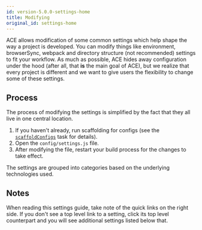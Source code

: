 ```yaml
---
id: version-5.0.0-settings-home
title: Modifying
original_id: settings-home
---
```


ACE allows modification of some common settings which help shape the way a project is developed. You can modify things like environment, browserSync, webpack and directory structure (not recommended) settings to fit your workflow. As much as possible, ACE hides away configuration under the hood (after all, that **is** the main goal of ACE), but we realize that every project is different and we want to give users the flexibility to change some of these settings.

## Process
The process of modifying the settings is simplified by the fact that they all live in one central location.

1. If you haven't already, run scaffolding for configs (see the [`scaffoldConfigs`](tasks-extra#scaffoldconfigs) task for details).
1. Open the `config/settings.js` file.
1. After modifying the file, restart your build process for the changes to take effect.

The settings are grouped into categories based on the underlying technologies used.

## Notes
When reading this settings guide, take note of the quick links on the right side. If you don't see a top level link to a setting, click its top level counterpart and you will see additional settings listed below that.
